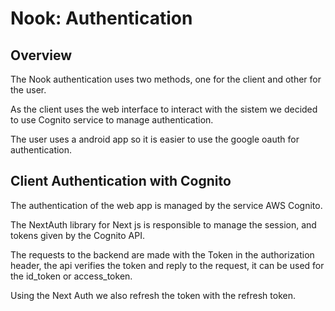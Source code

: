 # Nook: Authentication

## Overview
The Nook authentication uses two methods, one for the client and other for the user.

As the client uses the web interface to interact with the sistem we decided to use Cognito service to manage authentication.

The user uses a android app so it is easier to use the google oauth for authentication.

## Client Authentication with Cognito

The authentication of the web app is managed by the service AWS Cognito.

The NextAuth library for Next js is responsible to manage the session, and tokens given by the Cognito API.

The requests to the backend are made with the Token in the authorization header, the api verifies the token and reply to the request, it can be used for the id_token or access_token.

Using the Next Auth we also refresh the token with the refresh token.